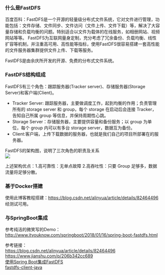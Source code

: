 ### 什么是FastDFS
百度百科：FastDFS是一个开源的轻量级分布式文件系统，它对文件进行管理，功能包括：文件存储、文件同步、文件访问（文件上传、文件下载）等，解决了大容量存储和负载均衡的问题。特别适合以文件为载体的在线服务，如相册网站、视频网站等等。
FastDFS为互联网量身定制，充分考虑了冗余备份、负载均衡、线性扩容等机制，并注重高可用、高性能等指标，使用FastDFS很容易搭建一套高性能的文件服务器集群提供文件上传、下载等服务。

FastDFS是由余庆所开发的开源、免费的分布式文件系统。  
### FastDFS结构组成  
FastDFS有三个角色：跟踪服务器(Tracker server)、存储服务器(Storage Server)和客户端(Client)。  
* Tracker Server: 跟踪服务器，主要做调度工作，起到均衡的作用；负责管理所有的 storage server
和 group，每个 storage 在启动后会连接 Tracker，告知自己所属 group 等信息，并保持周期性心跳。
* Storage Server：存储服务器，主要提供容量和备份服务；以 group 为单位，每个 group 内可以有多台 storage server，数据互为备份。
* Client:客户端，上传下载数据的服务器，也就是我们自己的项目所部署在的服务器。
 
FastDFS的架构图，说明了三次角色的职责及关系  
![](https://ws1.sinaimg.cn/large/006mOQRagy1fxfqeyepfpj30rr0istho.jpg)   

上述架构优点：1.高可靠性：无单点故障 2.高吞吐性：只要 Group 足够多，数据流量将足够分散。

### 基于Docker搭建  
使用此博客教程搭建：https://blog.csdn.net/alinyua/article/details/82464496  
经测试可用。  

### 与SpringBoot集成  
参考纯洁的微笑写的Demo：http://www.ityouknow.com/springboot/2018/01/16/spring-boot-fastdfs.html  


参考链接：  
https://blog.csdn.net/alinyua/article/details/82464496  
https://www.jianshu.com/p/206b342cc689   
[使用Spring Boot集成FastDFS](http://www.ityouknow.com/springboot/2018/01/16/spring-boot-fastdfs.html)  
[fastdfs-client-java](https://github.com/happyfish100/fastdfs-client-java)